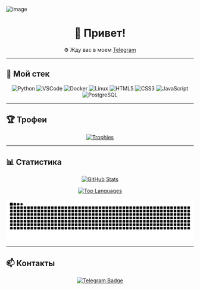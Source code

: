![image](https://github.com/user-attachments/assets/69fa035b-0011-4399-b4f2-ead654d672a4)<h1 align="center">👋 Привет!</h1>

<p align="center">
  ⚙️ Жду вас в моем <a href="https://t.me/xselidcore">Telegram</a>
</p>

---

## 🧰 Мой стек

<p align="center">
  <img src="https://cdn.jsdelivr.net/gh/devicons/devicon/icons/python/python-original.svg" alt="Python" width="40" height="40"/>
  <img src="https://cdn.jsdelivr.net/gh/devicons/devicon/icons/vscode/vscode-original.svg" alt="VSCode" width="40" height="40"/>
  <img src="https://cdn.jsdelivr.net/gh/devicons/devicon/icons/docker/docker-original.svg" alt="Docker" width="40" height="40"/>
  <img src="https://cdn.jsdelivr.net/gh/devicons/devicon/icons/linux/linux-original.svg" alt="Linux" width="40" height="40"/>
  <img src="https://cdn.jsdelivr.net/gh/devicons/devicon/icons/html5/html5-original.svg" alt="HTML5" width="40" height="40"/>
  <img src="https://cdn.jsdelivr.net/gh/devicons/devicon/icons/css3/css3-original.svg" alt="CSS3" width="40" height="40"/>
  <img src="https://cdn.jsdelivr.net/gh/devicons/devicon/icons/javascript/javascript-original.svg" alt="JavaScript" width="40" height="40"/>
  <img src="https://cdn.jsdelivr.net/gh/devicons/devicon/icons/postgresql/postgresql-original.svg" alt="PostgreSQL" width="40" height="40"/>
</p>

---

## 🏆 Трофеи

<p align="center">
  <a href="https://github.com/ryo-ma/github-profile-trophy">
    <img src="https://github-profile-trophy.vercel.app/?username=xselid&theme=radical&no-frame=true&row=1&column=7" alt="Trophies" />
  </a>
</p>

---

## 📊 Статистика

<p align="center">
  <a href="https://github.com/anuraghazra/github-readme-stats">
    <img src="https://github-readme-stats.vercel.app/api?username=xselid&show_icons=true&theme=radical" alt="GitHub Stats" />
  </a>
</p>

<p align="center">
  <a href="https://github.com/anuraghazra/github-readme-stats">
    <img src="https://github-readme-stats.vercel.app/api/top-langs/?username=xselid&layout=compact&theme=radical" alt="Top Languages" />
  </a>
</p>

<p align="center">
  <img src="https://raw.githubusercontent.com/xselidcore/xselidcore/output/github-contribution-grid-snake-dark.svg" alt="dark snake animation" />
</p>

---

## 📫 Контакты

<p align="center">
  <a href="https://t.me/xselidcore">
    <img src="https://img.shields.io/badge/Telegram-Contact-2CA5E0?logo=telegram&logoColor=white" alt="Telegram Badge" />
  </a>
</p>
